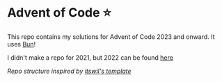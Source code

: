 # Advent of Code ⭐

This repo contains my solutions for Advent of Code 2023 and onward. It uses [Bun](https://bun.sh/)!

I didn't make a repo for 2021, but 2022 can be found [here](https://github.com/vegeta897/aoc2022)

*Repo structure inspired by [itswil's template](https://github.com/itswil/advent-of-code/)*

